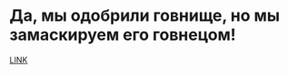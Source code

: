 # Да, мы одобрили говнище, но мы замаскируем его говнецом!



[LINK](https://varlamov.ru/4029254.html)
